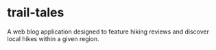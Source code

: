 # trail-tales

A web blog application designed to feature hiking reviews and discover local hikes within a given region.
